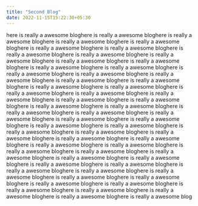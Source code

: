 ```yaml
---
title: "Second Blog"
date: 2022-11-15T15:22:30+05:30
---
```


here is really a awesome bloghere is really a awesome bloghere is really a awesome bloghere is really a awesome bloghere is really a awesome bloghere is really a awesome bloghere is really a awesome bloghere is really a awesome bloghere is really a awesome bloghere is really a awesome bloghere is really a awesome bloghere is really a awesome bloghere is really a awesome bloghere is really a awesome bloghere is really a awesome bloghere is really a awesome bloghere is really a awesome bloghere is really a awesome bloghere is really a awesome bloghere is really a awesome bloghere is really a awesome bloghere is really a awesome bloghere is really a awesome bloghere is really a awesome bloghere is really a awesome bloghere is really a awesome bloghere is really a awesome bloghere is really a awesome bloghere is really a awesome bloghere is really a awesome bloghere is really a awesome bloghere is really a awesome bloghere is really a awesome bloghere is really a awesome bloghere is really a awesome bloghere is really a awesome bloghere is really a awesome bloghere is really a awesome bloghere is really a awesome bloghere is really a awesome bloghere is really a awesome bloghere is really a awesome bloghere is really a awesome bloghere is really a awesome bloghere is really a awesome bloghere is really a awesome bloghere is really a awesome bloghere is really a awesome bloghere is really a awesome bloghere is really a awesome bloghere is really a awesome bloghere is really a awesome bloghere is really a awesome bloghere is really a awesome bloghere is really a awesome bloghere is really a awesome bloghere is really a awesome bloghere is really a awesome bloghere is really a awesome bloghere is really a awesome bloghere is really a awesome blog